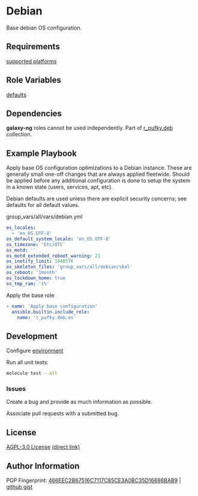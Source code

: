 # Debian
Base debian OS configuration.

## Requirements
[supported platforms](https://github.com/r-pufky/ansible_debian/blob/main/meta/main.yml)

## Role Variables
[defaults](https://github.com/r-pufky/ansible_debian/blob/main/defaults/main)

## Dependencies
**galaxy-ng** roles cannot be used independently. Part of
[r_pufky.deb](https://github.com/r-pufky/ansible_collection_deb) collection.

## Example Playbook
Apply base OS configuration optimizations to a Debian instance. These are
generally small one-off changes that are always applied fleetwide. Should be
applied before any additional configuration is done to setup the system in a
known state (users, services, apt, etc).

Debian defaults are used unless there are explicit security concerns; see
defaults for all default values.

group_vars/all/vars/debian.yml
``` yaml
os_locales:
  - 'en_US.UTF-8'
os_default_system_locale: 'en_US.UTF-8'
os_timezone: 'Etc/UTC'
os_motd: ''
os_motd_extended_reboot_warning: 21
os_inotify_limit: 1048576
os_skeleton_files: 'group_vars/all/debian/skel'
os_reboot: '1month'
os_lockdown_home: true
os_tmp_ram: '1%'
```

Apply the base role
``` yaml
- name: 'Apply base configuration'
  ansible.builtin.include_role:
    name: 'r_pufky.deb.os'
```

## Development
Configure [environment](https://github.com/r-pufky/ansible_collection_docs/blob/main/dev/environment/README.md)

Run all unit tests:
``` bash
molecule test --all
```

### Issues
Create a bug and provide as much information as possible.

Associate pull requests with a submitted bug.

## License
[AGPL-3.0 License](https://www.tldrlegal.com/license/gnu-affero-general-public-license-v3-agpl-3-0)
 [(direct link)](https://github.com/r-pufky/ansible_debian/blob/main/LICENSE)

## Author Information
PGP Fingerprint: [466EEC2B67516C7117C85CE3A0BC35D16698BAB9](https://keys.openpgp.org/vks/v1/by-fingerprint/466EEC2B67516C7117C85CE3A0BC35D16698BAB9)
| [github gist](https://gist.github.com/r-pufky/a8df36977c55b5bb20829267c4c49d22)
